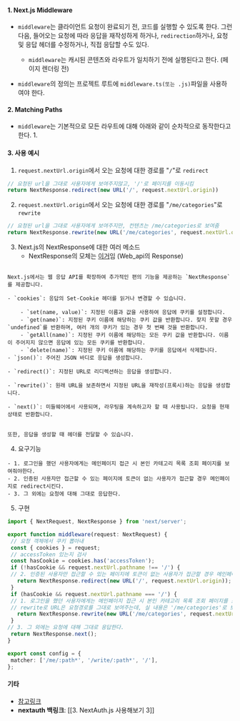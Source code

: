 #### 1. Next.js Middleware

- `middleware`는 클라이언트 요청이 완료되기 전, 코드를 실행할 수 있도록 한다. 그런 다음, 들어오는 요청에 따라 응답을 재작성하게 하거나, `redirection`하거나, 요청 및 응답 헤더를 수정하거나, 직접 응답할 수도 있다.
	- `middleware`는 캐시된 콘텐츠와 라우트가 일치하기 전에 실행된다고 한다. (페이지 렌더링 전)

- `middleware`의 정의는 프로젝트 루트에 `middleware.ts(또는 .js)`파일을 사용하여야 한다.


#### 2. Matching Paths

- `middleware`는 기본적으로 모든 라우트에 대해 아래와 같이 순차적으로 동작한다고 한다. 
	1. 



#### 3. 사용 예시

1. `request.nextUrl.origin`에서 오는 요청에 대한 경로를 "`/`"로 `redirect`
```typescript
// 요청된 url을 그대로 사용자에게 보여주지않고, '/'로 페이지를 이동시킴
return NextResponse.redirect(new URL('/', request.nextUrl.origin))
```

2. `request.nextUrl.origin`에서 오는 요청에 대한 경로를 "`/me/categories`"로 `rewrite`
```typescript
// 요청된 url을 그대로 사용자에게 보여주지만, 컨텐츠는 /me/categories로 보여줌
return NextResponse.rewrite(new URL('/me/categories', request.nextUrl.origin))
```

3. Next.js의 NextResponse에 대한 여러 메소드
	- NextResponse의 모체는 [이거](https://developer.mozilla.org/ko/docs/Web/API/Response)임 (Web_api의 Response)
```
  
Next.js에서는 웹 응답 API를 확장하여 추가적인 편의 기능을 제공하는 `NextResponse`를 제공합니다.

- `cookies`: 응답의 Set-Cookie 헤더를 읽거나 변경할 수 있습니다.
    
    - `set(name, value)`: 지정된 이름과 값을 사용하여 응답에 쿠키를 설정합니다.
    - `get(name)`: 지정된 쿠키 이름에 해당하는 쿠키 값을 반환합니다. 찾지 못할 경우 `undefined`를 반환하며, 여러 개의 쿠키가 있는 경우 첫 번째 것을 반환합니다.
    - `getAll(name)`: 지정된 쿠키 이름에 해당하는 모든 쿠키 값을 반환합니다. 이름이 주어지지 않으면 응답에 있는 모든 쿠키를 반환합니다.
    - `delete(name)`: 지정된 쿠키 이름에 해당하는 쿠키를 응답에서 삭제합니다.
- `json()`: 주어진 JSON 바디로 응답을 생성합니다.
    
- `redirect()`: 지정된 URL로 리디렉션하는 응답을 생성합니다.
    
- `rewrite()`: 원래 URL을 보존하면서 지정된 URL을 재작성(프록시)하는 응답을 생성합니다.
    
- `next()`: 미들웨어에서 사용되며, 라우팅을 계속하고자 할 때 사용됩니다. 요청을 현재 상태로 반환합니다.
    

또한, 응답을 생성할 때 헤더를 전달할 수 있습니다.
```

4. 요구기능
```null
- 1. 로그인을 했던 사용자에게는 메인페이지 접근 시 본인 카테고리 목록 조회 페이지를 보여줘야한다.
- 2. 인증된 사용자만 접근할 수 있는 페이지에 토큰이 없는 사용자가 접근할 경우 메인페이지로 redirect시킨다.
- 3. 그 외에는 요청에 대해 그대로 응답한다.
```

5. 구현
 ```typescript
import { NextRequest, NextResponse } from 'next/server';

export function middleware(request: NextRequest) {
  // 요청 객체에서 쿠키 뽑아내
  const { cookies } = request;
  // accessToken 있는지 검사
  const hasCookie = cookies.has('accessToken');
  if (!hasCookie && request.nextUrl.pathname !== '/') {
  // 2. 인증된 사용자만 접근할 수 있는 페이지에 토큰이 없는 사용자가 접근할 경우 메인페이지로 redirect시킨다.
    return NextResponse.redirect(new URL('/', request.nextUrl.origin));
  }
  if (hasCookie && request.nextUrl.pathname === '/') {
  // 1. 로그인을 했던 사용자에게는 메인페이지 접근 시 본인 카테고리 목록 조회 페이지를 보여줘야한다.
  // rewrite로 URL은 요청경로를 그대로 보여주는데, 실 내용은 '/me/categories'로 보여준다
    return NextResponse.rewrite(new URL('/me/categories', request.nextUrl.origin));
  }
// 3. 그 외에는 요청에 대해 그대로 응답한다.
  return NextResponse.next();
}

export const config = {
  matcher: ['/me/:path*', '/write/:path*', '/'],
};
```

#### 기타
- [참고링크](https://velog.io/@pds0309/nextjs-%EB%AF%B8%EB%93%A4%EC%9B%A8%EC%96%B4%EB%9E%80)
- **nextauth 백링크**: [[3. NextAuth.js 사용해보기 3]]
